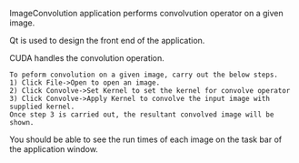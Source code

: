 ImageConvolution application performs convolvution operator on a given image.

Qt is used to design the front end of the application.

CUDA handles the convolution operation.

	To peform convolution on a given image, carry out the below steps.
	1) Click File->Open to open an image.
	2) Click Convolve->Set Kernel to set the kernel for convolve operator
	3) Click Convolve->Apply Kernel to convolve the input image with supplied kernel.
	Once step 3 is carried out, the resultant convolved image will be shown.
	
You should be able to see the run times of each image on the task bar of the application window.

